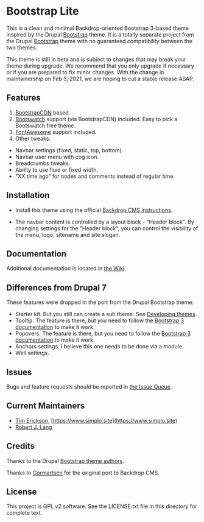 Bootstrap Lite
==============

This is a clean and minimal Backdrop-oriented Bootstrap 3-based theme inspired by the Drupal [Bootstrap](https://www.drupal.org/project/bootstrap) theme. It is a totally separate project from the Drupal [Bootstrap](https://www.drupal.org/project/bootstrap) theme with no guaranteed compatibility between the two themes.

This theme is still in beta and is subject to changes that may break your theme during upgrade. We recommend that you only upgrade if necessary or if you are prepared to fix minor changes. With the change in maintainership on Feb 5, 2021, we are hoping to cut a stable release ASAP.

Features
--------

1. [BootstrapCDN](http://bootstrapcdn.com/) based.
2. [Bootswatch](http://bootswatch.com) support (via BootstrapCDN) included. Easy to pick a Bootswatch free theme.
3. [FontAwesome](https://fortawesome.github.io/Font-Awesome/) support included.
4. Other tweaks:
  - Navbar settings (fixed, static, top, bottom). 
  - Navbar user menu with cog icon.
  - Breadcrumbs tweaks.
  - Ability to use fluid or fixed width.
  - "XX time ago" for nodes and comments instead of regular time.
  
Installation
------------

  - Install this theme using the official [Backdrop CMS instructions](https://backdropcms.org/guide/themes).

  - The navbar content is controlled by a layout block - "Header block". By changing settings for the "Header block", you can control the visibility of the menu, logo, sitename and site slogan.

Documentation
-------------

Additional documentation is located in [the Wiki](https://github.com/backdrop-contrib/bootstrap_lite/wiki/Documentation).

Differences from Drupal 7
-------------------------

These features were dropped in the port from the Drupal Bootstrap theme:

  - Starter kit. But you still can create a sub theme. See [Developing themes](https://api.backdropcms.org/developing-themes).
  - Tooltip. The feature is there, but you need to follow the [Bootstrap 3 documentation](https://getbootstrap.com/docs/3.4/javascript/#tooltips) to make it work.
  - Popovers. The feature is there, but you need to follow the [Bootstrap 3 documentation](https://getbootstrap.com/docs/3.4/javascript/#popovers) to make it work.
  - Anchors settings. I believe this one needs to be done via a module.
  - Well settings.

Issues
------

Bugs and feature requests should be reported in [the Issue Queue](https://github.com/backdrop-contrib/bootstrap_lite/issues).

Current Maintainers
-------------------

- [Tim Erickson](https://github.com/stpaultim),  [https://www.simplo.site](https://www.simplo.site)
- [Robert J. Lang](https://github.com/bugfolder)

Credits
-------

Thanks to the Drupal [Bootstrap theme authors](http://drupal.org/node/259843/committers).

Thanks to [Gormartsen](https://github.com/Gormartsen) for the original port to Backdrop CMS. 


License
-------

This project is GPL v2 software. See the LICENSE.txt file in this directory for complete text.

